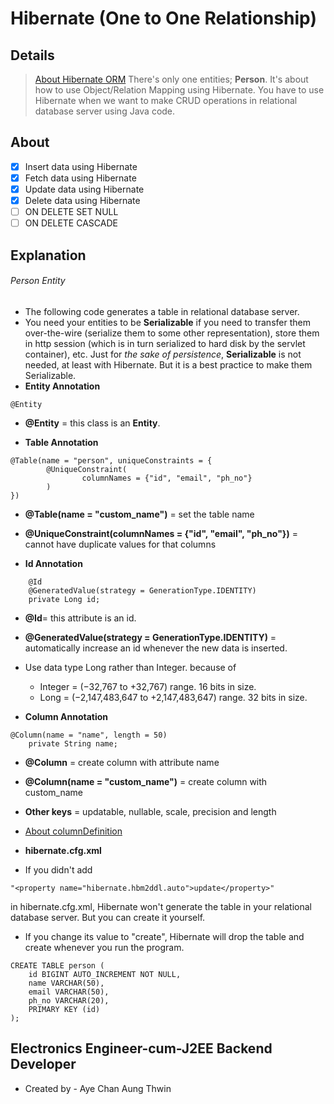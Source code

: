 # Hibernate (One to One Relationship)
## Details
> [About Hibernate ORM](https://hibernate.org/orm/)
> There's only one entities; **Person**.
> It's about how to use Object/Relation Mapping using Hibernate.
> You have to use Hibernate when we want to make CRUD operations in relational database server using Java code.

## About
- [X] Insert data using Hibernate
- [X] Fetch data using Hibernate
- [X] Update data using Hibernate
- [X] Delete data using Hibernate
- [ ] ON DELETE SET NULL
- [ ] ON DELETE CASCADE

## Explanation
###### Person Entity ######
- The following code generates a table in relational database server.
- You need your entities to be **Serializable** if you need to transfer them over-the-wire (serialize them to some other representation), store them in http session (which is in turn serialized to hard disk by the servlet container), etc. Just for _the sake of persistence_, **Serializable** is not needed, at least with Hibernate. But it is a best practice to make them Serializable.
- __Entity Annotation__
```
@Entity
```
   - **@Entity** = this class is an **Entity**. 

- __Table Annotation__
```
@Table(name = "person", uniqueConstraints = {
		@UniqueConstraint(
				columnNames = {"id", "email", "ph_no"}
		)
})
```
   - **@Table(name = "custom_name")** = set the table name
   - **@UniqueConstraint(columnNames = {"id", "email", "ph_no"})** = cannot have duplicate values for that columns

- __Id Annotation__
```
	@Id
	@GeneratedValue(strategy = GenerationType.IDENTITY)
	private Long id;  
```
  - **@Id**= this attribute is an id.
  - **@GeneratedValue(strategy = GenerationType.IDENTITY)** = automatically increase an id whenever the new data is inserted.
  - Use data type Long rather than Integer. because of
     - Integer = (−32,767 to +32,767) range. 16 bits in size.
     - Long = (−2,147,483,647 to +2,147,483,647) range. 32 bits in size.

- __Column Annotation__
```
@Column(name = "name", length = 50)
	private String name;
```
   - **@Column** = create column with attribute name
   - **@Column(name = "custom_name")** = create column with custom_name
   - **Other keys** = updatable, nullable, scale, precision and length
   - [About columnDefinition](https://stackoverflow.com/questions/16078681/what-properties-does-column-columndefinition-make-redundant)

- __hibernate.cfg.xml__
- If you didn't add
```
"<property name="hibernate.hbm2ddl.auto">update</property>"
```
in hibernate.cfg.xml, Hibernate won't generate the table in your relational database server. But you can create it yourself.
- If you change its value to "create", Hibernate will drop the table and create whenever you run the program.
```
CREATE TABLE person (
	id BIGINT AUTO_INCREMENT NOT NULL,
	name VARCHAR(50),
	email VARCHAR(50),
	ph_no VARCHAR(20),
	PRIMARY KEY (id)
);
```
## Electronics Engineer-cum-J2EE Backend Developer ##
-  Created by - Aye Chan Aung Thwin
